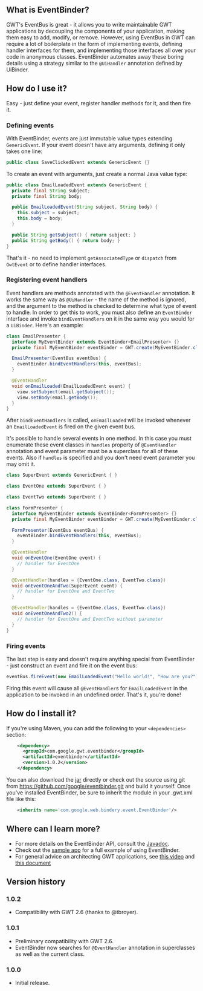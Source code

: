 ## What is EventBinder?


GWT's EventBus is great - it allows you to write maintainable GWT applications
by decoupling the components of your application, making them easy to add,
modify, or remove. However, using EventBus in GWT can require a lot of 
boilerplate in the form of implementing events, defining handler interfaces for
them, and implementing those interfaces all over your code in anonymous classes.
EventBinder automates away these boring details using a strategy similar to the
`@UiHandler` annotation defined by UiBinder.

## How do I use it?

Easy - just define your event, register handler methods for it, and then fire 
it.

### Defining events

With EventBinder, events are just immutable value types extending 
`GenericEvent`. If your event doesn't have any arguments, defining it
only takes one line:

```java
public class SaveClickedEvent extends GenericEvent {}
```

To create an event with arguments, just create a normal Java value type:

```java
public class EmailLoadedEvent extends GenericEvent {
  private final String subject;
  private final String body;

  public EmailLoadedEvent(String subject, String body) {
    this.subject = subject;
    this.body = body;
  }

  public String getSubject() { return subject; }
  public String getBody() { return body; }
}
```

That's it - no need to implement `getAssociatedType` or `dispatch` from
`GwtEvent` or to define handler interfaces.

### Registering event handlers

Event handlers are methods annotated with the `@EventHandler` annotation. It
works the same way as `@UiHandler` - the name of the method is ignored, and
the argument to the method is checked to determine what type of event to
handle. In order to get this to work, you must also define an `EventBinder` 
interface and invoke `bindEventHandlers` on it in the same way you would for a 
`UiBinder`. Here's an example:

```java
class EmailPresenter {
  interface MyEventBinder extends EventBinder<EmailPresenter> {}
  private final MyEventBinder eventBinder = GWT.create(MyEventBinder.class);

  EmailPresenter(EventBus eventBus) {
    eventBinder.bindEventHandlers(this, eventBus);
  }

  @EventHandler
  void onEmailLoaded(EmailLoadedEvent event) {
    view.setSubject(email.getSubject());
    view.setBody(email.getBody());
  }
}
```

After `bindEventHandlers` is called, `onEmailLoaded` will be invoked whenever an
`EmailLoadedEvent` is fired on the given event bus.

It's possible to handle several events in one method. In this case you must
enumerate these event classes in `handles` property of `@EventHandler` annotation
and event parameter must be a superclass for all of these events. Also if
`handles` is specified and you don't need event parameter you may omit it.

```java
class SuperEvent extends GenericEvent { }

class EventOne extends SuperEvent { }

class EventTwo extends SuperEvent { }

class FormPresenter {
  interface MyEventBinder extends EventBinder<FormPresenter> {}
  private final MyEventBinder eventBinder = GWT.create(MyEventBinder.class);

  FormPresenter(EventBus eventBus) {
    eventBinder.bindEventHandlers(this, eventBus);
  }

  @EventHandler
  void onEventOne(EventOne event) {
    // handler for EventOne
  }

  @EventHandler(handles = {EventOne.class, EventTwo.class})
  void onEventOneAndTwo(SuperEvent event) {
    // handler for EventOne and EventTwo
  }

  @EventHandler(handles = {EventOne.class, EventTwo.class})
  void onEventOneAndTwo2() {
    // handler for EventOne and EventTwo without parameter
  }
}
```

### Firing events

The last step is easy and doesn't require anything special from EventBinder -
just construct an event and fire it on the event bus:

```java
eventBus.fireEvent(new EmailLoadedEvent("Hello world!", "How are you?"));
```

Firing this event will cause all `@EventHandler`s for `EmailLoadedEvent` in the
application to be invoked in an undefined order. That's it, you're done!

## How do I install it?

If you're using Maven, you can add the following to your `<dependencies>`
section:

```xml
    <dependency>
      <groupId>com.google.gwt.eventbinder</groupId>
      <artifactId>eventbinder</artifactId>
      <version>1.0.2</version>
    </dependency>
```

You can also download the [jar][1] directly or check out the source using git
from <https://github.com/google/eventbinder.git> and build it yourself. Once
you've installed EventBinder, be sure to inherit the module in your .gwt.xml
file like this:

```xml
    <inherits name='com.google.web.bindery.event.EventBinder'/>
```

## Where can I learn more?

 * For more details on the EventBinder API, consult the [Javadoc][2].
 * Check out the [sample app][3] for a full example of using EventBinder.
 * For general advice on architecting GWT applications, see [this video][4]
   and [this document][5]

## Version history

### 1.0.2
 * Compatibility with GWT 2.6 (thanks to @tbroyer).

### 1.0.1
 * Preliminary compatibility with GWT 2.6.
 * EventBinder now searches for `@EventHandler` annotation in superclasses as well as the current class.

### 1.0.0
 * Initial release.

[0]: https://github.com/google/gwteventbinder/issues/1
[1]: http://search.maven.org/remotecontent?filepath=com/google/gwt/eventbinder/eventbinder/1.0.2/eventbinder-1.0.2.jar
[2]: http://google.github.io/gwteventbinder/javadoc/
[3]: https://github.com/google/gwteventbinder/tree/master/eventbinder-sample/src/main/java/sample/client
[4]: http://www.youtube.com/watch?v=PDuhR18-EdM
[5]: https://developers.google.com/web-toolkit/articles/mvp-architecture
